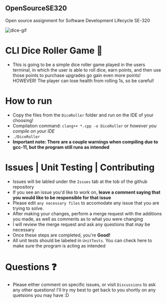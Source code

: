 ## OpenSourceSE320
Open source assignment for Software Development Lifecycle SE-320

![dice-gif](https://github.com/ATacoDev/OpenSourceSE320/assets/146070033/0d55f4c3-104f-4331-af1b-5a13140f6b9a)

# CLI Dice Roller Game 🎲
- This is going to be a simple dice roller game played in the users terminal, in which the user is able to roll dice, earn points, and then use those points to purchase upgrades go gain even more points! HOWEVER! The player can lose health from rolling 1s, so be careful!
# How to run
- Copy the files from the `DiceRoller` folder and run on the IDE of your choosing!
- Compilation command: `clang++ *.cpp -o DiceRoller` or *however you compile on your IDE*
- `./DiceRoller`
- **Important note: There are a couple warnings when compiling due to gcc-11, but the program still runs as intended**
# Issues | Unit Testing | Contributing
- Issues will be labled under the `Issues` tab at the tob of the github repository
- If you see an issue you'd like to work on, **leave a comment saying that you would like to be responsible for that issue**
- Please edit `any necessary files` to accomodate any issue that you are trying to solve.
- After making your changes, perform a merge request with the additions you made, as well as comments as to what you were changing
- I will review the merge request and ask any questions that may be necessary
- Once these steps are completed, you're **Good!**
- All unit tests should be labeled in `UnitTests`. You can check here to make sure the program is acting as intended

# Questions ❓
- Please either comment on specific issues, or visit `Discussions` to ask any other questions! I'll try my best to get back to you shortly on any quetsions you may have :D
